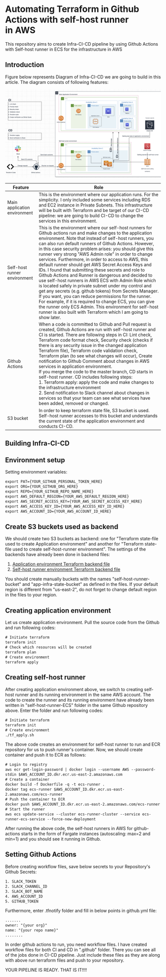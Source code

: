 # Automating Terraform in Github Actions with self-host runner in AWS

This repository aims to create Infra-CI-CD pipeline by using Github Actions with Self-host runner in ECS for the infrastructure in AWS

## Introduction

Figure below represents Diagram of Infra-CI-CD we are going to build in this article. The diagram consists of following features:

![](Infra-CI-CD-diagram.png)

Feature                       | Role
----------------------------- | -------------
Main application environment  | This is the environment where our application runs. For the simplicity. I only included some services including RDS and EC2 instance in Private Subnets. This infrastructure will be built with Terraform and be target of our CI-CD pipeline: we are going to build CI-CD to change the services in this environment.
Self-host runner environment  | This is the environment where our self-host runners for Github actions run and make changes to the application environment. Note that instead of self-host runners, you can also run default runners of Github Actions. However, in this case security problem arises: you should give this runner very strong "AWS Admin role" in order to change services. Furthermore, in order to access to AWS, this default runner should get AWS Secret Access Keys and IDs. I found that submitting these secrets and role to Github Actions and Runner is dangerous and decided to use self-host runners in AWS ECS with Admin Role which is located safely in private subnet under my control and get any secrets (e.g. github tokens) from Secrets Manager. If you want, you can reduce permissions for the runner. For example, if it is required to change ECS, you can give the runner only ECS Admin. This environment for self-host runner is also built with Terraform which I am going to show later.
Github Actions               | When a code is committed to Github and Pull request is created, Github Actions are run with self-host runner and CI is started. There are following steps in CI: Lint check, Terraform code format check, Security check (checks if there is any security issue in the changed application Terraform file), Terraform code validation check, Terraform plan (to see what changes will occur), Create notification to Github Comment about changes in AWS services in application environment. <br /> If you merge the code to the master branch, CD starts in self-host runner. CD includes following steps: <br /> 1. Terraform apply: apply the code and make changes to the infrastructure environment　<br /> 2. Send notification to Slack channel about changes in services so that your team can see what services have been added, removed or changed. <br />
S3 bucket | In order to keep terraform state file, S3 bucket is used. Self-host runner accesses to this bucket and understands the current state of the application environment and conducts CI-CD.

## Building Infra-CI-CD

## Environment setup

Setting environment variables:
```
export PAT={YOUR_GITHUB_PERSONAL_TOKEN_HERE}
export ORG={YOUR_GITHUB_ORG_HERE}
export REPO={YOUR_GITHUB_REPO_NAME_HERE}
export AWS_DEFAULT_REGION={YOUR_AWS_DEFAULT_REGION_HERE}
export AWS_SECRET_ACCESS_KEY={YOUR_AWS_SECRET_ACCESS_KEY_HERE}
export AWS_ACCESS_KEY_ID={YOUR_AWS_ACCESS_KEY_ID_HERE}
export AWS_ACCOUNT_ID={YOUR_AWS_ACCOUNT_ID_HERE}
```

## Create S3 buckets used as backend

We should create two S3 buckets as backend: one for "Terraform state-file used to create Application environment" and another for "Terraform state-file used to create self-host-runner environment". The settings of the backends have already been done in backend files:

1. [Application environment Terraform backend file](backend.tf)<br />
2. [Self-host runner environment Terraform backend file](self-host-runner-ECS/backend.tf)

You should create manually buckets with the names "self-host-runner-bucket" and "app-infra-state-bucket" as defined in the files. If your default region is different from "us-east-2", do not forget to change default region in the files to your region.

## Creating application environment

Let us create application environment. Pull the source code from the Github and run following codes:

```
# Initiate terraform
terraform init
# Check which resources will be created
terraform plan
# Create environment
terraform apply
```

## Creating self-host runner

After creating application environment above, we switch to creating self-host runner and its running environment in the same AWS account. The code to create the runner and its running environment have already been written in "self-host-runner-ECS" folder in the same Github repository above. Enter the folder and run following codes:

```
# Initiate terraform
terraform init
# Create environment
./tf_apply.sh
```

The above code creates an environment for self-host runner to run and ECR repository for us to push runner's container. Now, we should create container and push it to ECR as follows:

```
# Login to registry
aws ecr get-login-password | docker login --username AWS --password-stdin $AWS_ACCOUNT_ID.dkr.ecr.us-east-2.amazonaws.com
# Create a container
docker build -f Dockerfile -q -t ecs-runner .
docker tag ecs-runner $AWS_ACCOUNT_ID.dkr.ecr.us-east-2.amazonaws.com/ecs-runner
# Push the container to ECR
docker push $AWS_ACCOUNT_ID.dkr.ecr.us-east-2.amazonaws.com/ecs-runner
# Start the runner
aws ecs update-service --cluster ecs-runner-cluster --service ecs-runner-ecs-service --force-new-deployment
```

After running the above code, the self-host runners in AWS for github-actions starts in the form of Fargate instances (autoscaling: max=2 and min=1) and you should see it running in Github.

## Setting Github Actions

Before creating workflow files, save below secrets to your Repository's Github Secrets:

```
1. SLACK_TOKEN
2. SLACK_CHANNEL_ID
3. SLACK_BOT_NAME
4. AWS_ACCOUNT_ID
5. GITHUB_TOKEN
```

Furthermore, enter .tfnotify folder and fill in below points in github.yml file:

```
.......
owner: "{your org}"
name: "{your repo name}"
........
```

In order github actions to run, you need workflow files. I have created workflow files for both CI and CD in ".github" folder. There you can see all of the jobs done in CI-CD pipeline. Just include these files as they are along with above run terraform files and push to your repository.

YOUR PIPELINE IS READY. THAT IS IT!!!!
